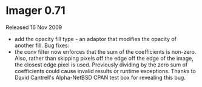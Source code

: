 # Imager 0.71

Released 16 Nov 2009

- add the opacity fill type - an adaptor that modifies the opacity of another fill.
Bug fixes:
- the conv filter now enforces that the sum of the coefficients is non-zero. Also, rather than skipping pixels off the edge off the edge of the image, the closest edge pixel is used. Previously dividing by the zero sum of coefficients could cause invalid results or runtime exceptions. Thanks to David Cantrell's Alpha-NetBSD CPAN test box for revealing this bug.